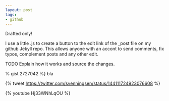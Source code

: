 ```yaml
---
layout: post
tags:
- github
---
```

Drafted only!

I use a little .js to create a button to the edit link of the _post file on my github Jekyll repo. This allows anyone with an accont to send comments, fix typos, complement posts and any other edit. 
<!--more-->
TODO Explain how it works and source the changes.

% gist 2727042 %}
bla


{% tweet https://twitter.com/svenningsen/status/144111724923076608 %}

{% youtube Hj33WNhLqOU %} 